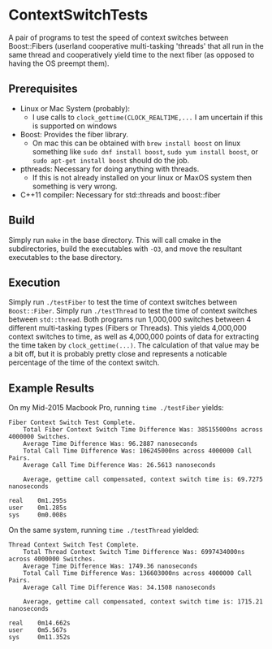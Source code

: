# ContextSwitchTests

A pair of programs to test the speed of context switches between Boost::Fibers (userland cooperative multi-tasking 'threads' that all run in the same thread and cooperatively yield time to the next fiber (as opposed to having the OS preempt them).

## Prerequisites
 - Linux or Mac System (probably):
   - I use calls to `clock_gettime(CLOCK_REALTIME,...` I am uncertain if this is supported on windows
 - Boost: Provides the fiber library.
   - On mac this can be obtained with `brew install boost` on linux something like `sudo dnf install boost`, `sudo yum install boost`, or `sudo apt-get install boost` should do the job.
 - pthreads: Necessary for doing anything with threads.
   - If this is not already installed on your linux or MaxOS system then something is very wrong.
 - C++11 compiler: Necessary for std::threads and boost::fiber

## Build
Simply run `make` in the base directory. This will call cmake in the subdirectories, build the executables with `-O3`, and move the resultant executables to the base directory.

## Execution
Simply run `./testFiber` to test the time of context switches between `Boost::Fiber`.
Simply run `./testThread` to test the time of context switches between `std::thread`.
Both programs run 1,000,000 switches between 4 different multi-tasking types (Fibers or Threads).
This yields 4,000,000 context switches to time, as well as 4,000,000 points of data for extracting the time taken by `clock_gettime(...)`. The calculation of that value may be a bit off, but it is probably pretty close and represents a noticable percentage of the time of the context switch.
## Example Results
On my Mid-2015 Macbook Pro, running `time ./testFiber` yields:
```
Fiber Context Switch Test Complete.
    Total Fiber Context Switch Time Difference Was: 385155000ns across 4000000 Switches.
	Average Time Difference Was: 96.2887 nanoseconds
    Total Call Time Difference Was: 106245000ns across 4000000 Call Pairs.
	Average Call Time Difference Was: 26.5613 nanoseconds

    Average, gettime call compensated, context switch time is: 69.7275 nanoseconds

real	0m1.295s
user	0m1.285s
sys		0m0.008s
```
On the same system, running `time ./testThread` yielded:
```
Thread Context Switch Test Complete.
    Total Thread Context Switch Time Difference Was: 6997434000ns across 4000000 Switches.
	Average Time Difference Was: 1749.36 nanoseconds
    Total Call Time Difference Was: 136603000ns across 4000000 Call Pairs.
	Average Call Time Difference Was: 34.1508 nanoseconds

    Average, gettime call compensated, context switch time is: 1715.21 nanoseconds

real	0m14.662s
user	0m5.567s
sys		0m11.352s
```